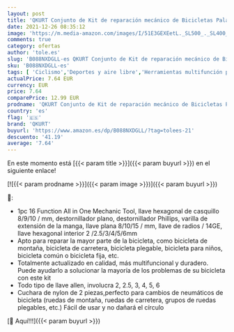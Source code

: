 ```yaml
---
layout: post
title: 'QKURT Conjunto de Kit de reparación mecánico de Bicicletas Palanca de neumático de Bicicleta  Llaves Allen  Kit de Llave Inglesa multifunción 16 en 1  Herramienta de reparación de Bicicletas'
date: 2021-12-26 08:35:12
image: 'https://m.media-amazon.com/images/I/51E3GEXEetL._SL500_._SL400_.jpg'
comments: true
category: ofertas
author: 'tole.es'
slug: 'B088NXDGLL-es QKURT Conjunto de Kit de reparación mecánico de Bicicletas...'
sku: 'B088NXDGLL-es'
tags: [ 'Ciclismo','Deportes y aire libre','Herramientas multifunción para bicicletas','Herramientas y equipo para bicicletas','Ropa y equipo para deportes','bicicleta','qkurt', ]
actualPrice: 7.64 EUR
currency: EUR
price: 7.64
comparePrice: 12.99 EUR
prodname: 'QKURT Conjunto de Kit de reparación mecánico de Bicicletas Palanca de neumático de Bicicleta  Llaves Allen  Kit de Llave Inglesa multifunción 16 en 1  Herramienta de reparación de Bicicletas'
country: 'es'
flag: '🇪🇸'
brand: 'QKURT'
buyurl: 'https://www.amazon.es/dp/B088NXDGLL/?tag=tolees-21'
descuento: '41.19'
average: '7.64'
---
```


En este momento está [{{< param title >}}]({{< param buyurl >}}) en el siguiente enlace!

[![{{< param prodname >}}]({{< param image >}})]({{< param buyurl >}})

🔎:

- 1pc 16 Function All in One Mechanic Tool, llave hexagonal de casquillo 8/9/10 / mm, destornillador plano, destornillador Phillips, varilla de extensión de la manga, llave plana 8/10/15 / mm, llave de radios / 14GE, llave hexagonal interior 2 /2.5/3/4/5/6mm
- Apto para reparar la mayor parte de la bicicleta, como bicicleta de montaña, bicicleta de carretera, bicicleta plegable, bicicleta para niños, bicicleta común o bicicleta fija, etc.
- Totalmente actualizado en calidad, más multifuncional y duradero. Puede ayudarlo a solucionar la mayoría de los problemas de su bicicleta con este kit
- Todo tipo de llave allen, involucra 2, 2.5, 3, 4, 5, 6
- Cuchara de nylon de 2 piezas,perfecto para cambios de neumáticos de bicicleta (ruedas de montaña, ruedas de carretera, grupos de ruedas plegables, etc.) Fácil de usar y no dañará el círculo

[🛒 Aquí!!!]({{< param buyurl >}})
